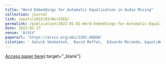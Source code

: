 ```yaml
---
title: "Word Embeddings for Automatic Equalization in Audio Mixing"
collection: journal
link: /posts/2022/03/Word2EQ/
permalink: /publication/2022-01-01-Word-Embeddings-for-Automatic-Equalization-in-Audio-Mixing
date: 2022-02-17
venue: 'ArXiV'
paperurl: 'https://arxiv.org/abs/2202.08898'
citation: ' Satvik Venkatesh,  David Moffat,  Eduardo Miranda, &quot;Word Embeddings for Automatic Equalization in Audio Mixing.&quot; ArXiV, 2022.'
---
```

[Access paper here](https://arxiv.org/abs/2202.08898){:target="_blank"}
